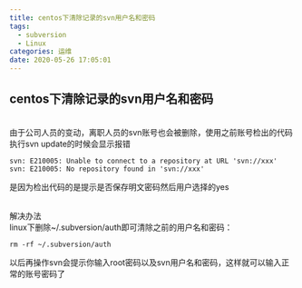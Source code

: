 ```yaml
---
title: centos下清除记录的svn用户名和密码
tags:
  - subversion
  - Linux
categories: 运维
date: 2020-05-26 17:05:01
---
```

## centos下清除记录的svn用户名和密码
<br/>由于公司人员的变动，离职人员的svn账号也会被删除，使用之前账号检出的代码执行svn update的时候会显示报错<br/>

    svn: E210005: Unable to connect to a repository at URL 'svn://xxx'
    svn: E210005: No repository found in 'svn://xxx'

是因为检出代码的是提示是否保存明文密码然后用户选择的yes


<br/>解决办法<br/>
linux下删除~/.subversion/auth即可清除之前的用户名和密码：

    rm -rf ~/.subversion/auth

以后再操作svn会提示你输入root密码以及svn用户名和密码，这样就可以输入正常的账号密码了